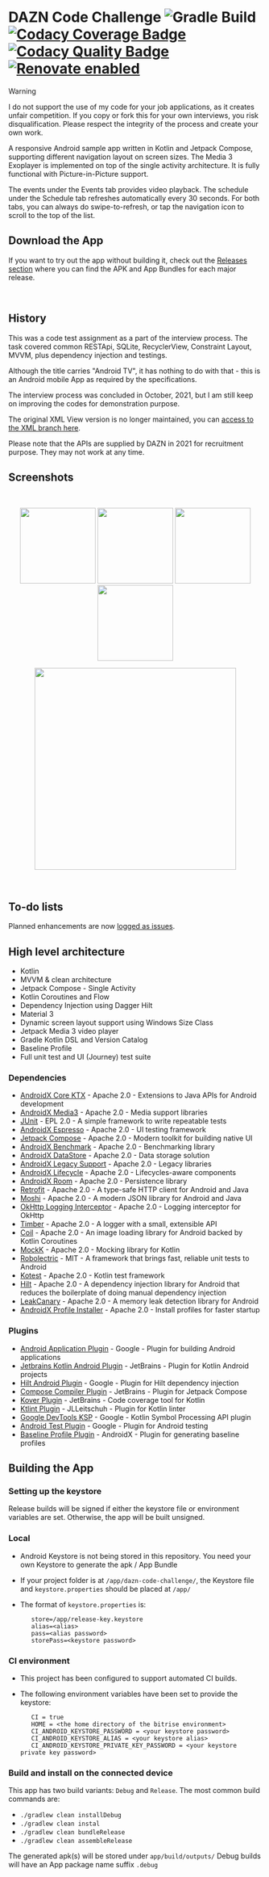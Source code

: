 # DAZN Code Challenge ![Gradle Build](https://github.com/ryanw-mobile/dazn-code-challenge/actions/workflows/main_build.yml/badge.svg) [![Codacy Coverage Badge](https://app.codacy.com/project/badge/Coverage/cfdcc6c589174dabad2241af04c8eddd)](https://app.codacy.com/gh/ryanw-mobile/dazn-code-challenge/dashboard?utm_source=gh&utm_medium=referral&utm_content=&utm_campaign=Badge_coverage) [![Codacy Quality Badge](https://app.codacy.com/project/badge/Grade/cfdcc6c589174dabad2241af04c8eddd)](https://app.codacy.com/gh/ryanw-mobile/dazn-code-challenge/dashboard?utm_source=gh&utm_medium=referral&utm_content=&utm_campaign=Badge_grade) [![Renovate enabled](https://img.shields.io/badge/renovate-enabled-brightgreen.svg)](https://renovatebot.com/)

> [!WARNING]  
> I do not support the use of my code for your job applications, as it creates unfair competition. If you copy or fork this for your own interviews, you risk disqualification. Please respect the integrity of the process and create your own work.

A responsive Android sample app written in Kotlin and Jetpack Compose, supporting different
navigation layout on screen sizes. The Media 3 Exoplayer is implemented on top of the single
activity architecture. It is fully functional with Picture-in-Picture support.

The events under the Events tab provides video playback.
The schedule under the Schedule tab refreshes automatically every 30 seconds.
For both tabs, you can always do swipe-to-refresh, or tap the navigation icon to scroll to the top
of the list.

## Download the App

If you want to try out the app without building it, check out
the [Releases section](https://github.com/ryanw-mobile/dazn-code-challenge/releases) where you can
find the APK and App Bundles for each major release.

&nbsp;

## History

This was a code test assignment as a part of the interview process. The task covered
common RESTApi, SQLite, RecyclerView, Constraint Layout, MVVM, plus dependency injection and
testings.

Although the title carries "Android TV", it has nothing to do with that - this is an Android mobile
App as required by the specifications.

The interview process was concluded in October, 2021, but I am still keep on improving the codes for
demonstration purpose.

The original XML View version is no longer maintained, you
can [access to the XML branch here](https://github.com/ryanw-mobile/dazn-code-challenge/tree/xml).

Please note that the APIs are supplied by DAZN in 2021 for recruitment purpose. They may not work at
any time.

## Screenshots

&nbsp;

<p align="center">
  <img src="screenshots/240424_screen0.png" width="150" />
  <img src="screenshots/240424_screen1.png" width="150" />
  <img src="screenshots/240503_screen2.png" width="150" />
  <img src="screenshots/240501_screen4.png" width="150" />
</p>
<p align="center">
  <img src="screenshots/240424_screen3.png" width="400" />
</p>

&nbsp;

## To-do lists

Planned enhancements are
now [logged as issues](https://github.com/ryanw-mobile/dazn-code-challenge/issues?q=is%3Aopen+is%3Aissue+label%3Arefactor%2Cfeature%2Cfix%2Ctest).

## High level architecture

* Kotlin
* MVVM & clean architecture
* Jetpack Compose - Single Activity
* Kotlin Coroutines and Flow
* Dependency Injection using Dagger Hilt
* Material 3
* Dynamic screen layout support using Windows Size Class
* Jetpack Media 3 video player
* Gradle Kotlin DSL and Version Catalog
* Baseline Profile
* Full unit test and UI (Journey) test suite

### Dependencies

* [AndroidX Core KTX](https://developer.android.com/jetpack/androidx/releases/core) - Apache 2.0 - Extensions to Java APIs for Android development
* [AndroidX Media3](https://developer.android.com/jetpack/androidx/releases/media3) - Apache 2.0 - Media support libraries
* [JUnit](https://junit.org/junit5/) - EPL 2.0 - A simple framework to write repeatable tests
* [AndroidX Espresso](https://developer.android.com/training/testing/espresso) - Apache 2.0 - UI testing framework
* [Jetpack Compose](https://developer.android.com/jetpack/compose) - Apache 2.0 - Modern toolkit for building native UI
* [AndroidX Benchmark](https://developer.android.com/jetpack/androidx/releases/benchmark) - Apache 2.0 - Benchmarking library
* [AndroidX DataStore](https://developer.android.com/jetpack/androidx/releases/datastore) - Apache 2.0 - Data storage solution
* [AndroidX Legacy Support](https://developer.android.com/jetpack/androidx/releases/legacy) - Apache 2.0 - Legacy libraries
* [AndroidX Lifecycle](https://developer.android.com/jetpack/androidx/releases/lifecycle) - Apache 2.0 - Lifecycles-aware components
* [AndroidX Room](https://developer.android.com/jetpack/androidx/releases/room) - Apache 2.0 - Persistence library
* [Retrofit](https://square.github.io/retrofit/) - Apache 2.0 - A type-safe HTTP client for Android and Java
* [Moshi](https://github.com/square/moshi) - Apache 2.0 - A modern JSON library for Android and Java
* [OkHttp Logging Interceptor](https://square.github.io/okhttp/) - Apache 2.0 - Logging interceptor for OkHttp
* [Timber](https://github.com/JakeWharton/timber) - Apache 2.0 - A logger with a small, extensible API
* [Coil](https://coil-kt.github.io/coil/) - Apache 2.0 - An image loading library for Android backed by Kotlin Coroutines
* [MockK](https://mockk.io/) - Apache 2.0 - Mocking library for Kotlin
* [Robolectric](http://robolectric.org/) - MIT - A framework that brings fast, reliable unit tests to Android
* [Kotest](https://kotest.io/) - Apache 2.0 - Kotlin test framework
* [Hilt](https://dagger.dev/hilt/) - Apache 2.0 - A dependency injection library for Android that reduces the boilerplate of doing manual dependency injection
* [LeakCanary](https://square.github.io/leakcanary/) - Apache 2.0 - A memory leak detection library for Android
* [AndroidX Profile Installer](https://developer.android.com/jetpack/androidx/releases/profileinstaller) - Apache 2.0 - Install profiles for faster startup

### Plugins

* [Android Application Plugin](https://developer.android.com/studio/build/gradle-plugin-3-0-0-migration) - Google - Plugin for building Android applications
* [Jetbrains Kotlin Android Plugin](https://kotlinlang.org/docs/gradle.html) - JetBrains - Plugin for Kotlin Android projects
* [Hilt Android Plugin](https://dagger.dev/hilt/gradle-setup.html) - Google - Plugin for Hilt dependency injection
* [Compose Compiler Plugin](https://developer.android.com/jetpack/compose) - JetBrains - Plugin for Jetpack Compose
* [Kover Plugin](https://github.com/Kotlin/kotlinx-kover) - JetBrains - Code coverage tool for Kotlin
* [Ktlint Plugin](https://github.com/JLLeitschuh/ktlint-gradle) - JLLeitschuh - Plugin for Kotlin linter
* [Google DevTools KSP](https://github.com/google/ksp) - Google - Kotlin Symbol Processing API plugin
* [Android Test Plugin](https://developer.android.com/studio/test) - Google - Plugin for Android testing
* [Baseline Profile Plugin](https://developer.android.com/studio/profile/baselineprofile) - AndroidX - Plugin for generating baseline profiles

## Building the App

### Setting up the keystore

Release builds will be signed if either the keystore file or environment variables are set.
Otherwise, the app will be built unsigned.

### Local

* Android Keystore is not being stored in this repository. You need your own Keystore to generate
  the apk / App Bundle

* If your project folder is at `/app/dazn-code-challenge/`, the Keystore file
  and `keystore.properties`
  should be placed at `/app/`

* The format of `keystore.properties` is:
  ```
     store=/app/release-key.keystore
     alias=<alias>
     pass=<alias password>
     storePass=<keystore password>
  ```

### CI environment

* This project has been configured to support automated CI builds.

* The following environment variables have been set to provide the keystore:
  ```
     CI = true
     HOME = <the home directory of the bitrise environment>
     CI_ANDROID_KEYSTORE_PASSWORD = <your keystore password>
     CI_ANDROID_KEYSTORE_ALIAS = <your keystore alias>
     CI_ANDROID_KEYSTORE_PRIVATE_KEY_PASSWORD = <your keystore private key password>
  ```

### Build and install on the connected device

This app has two build variants: `Debug` and `Release`. The most common build commands are:

* `./gradlew clean installDebug`
* `./gradlew clean instal`
* `./gradlew clean bundleRelease`
* `./gradlew clean assembleRelease`

The generated apk(s) will be stored under `app/build/outputs/`
Debug builds will have an App package name suffix `.debug`
